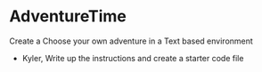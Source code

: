 # AdventureTime
Create a Choose your own adventure in a Text based environment
* Kyler, Write up the instructions and create a starter code file
